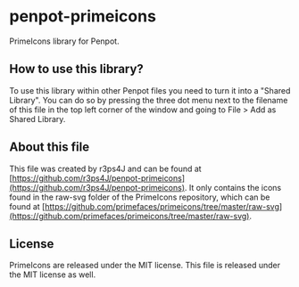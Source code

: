 # penpot-primeicons
PrimeIcons library for Penpot.

## How to use this library?
To use this library within other Penpot files you need to turn it into a "Shared Library". You can do so by pressing the three dot menu next to the filename of this file in the top left corner of the window and going to File > Add as Shared Library.

## About this file
This file was created by r3ps4J and can be found at [https://github.com/r3ps4J/penpot-primeicons](https://github.com/r3ps4J/penpot-primeicons). It only contains the icons found in the raw-svg folder of the PrimeIcons repository, which can be found at [https://github.com/primefaces/primeicons/tree/master/raw-svg](https://github.com/primefaces/primeicons/tree/master/raw-svg).

## License
PrimeIcons are released under the MIT license. This file is released under the MIT license as well.
